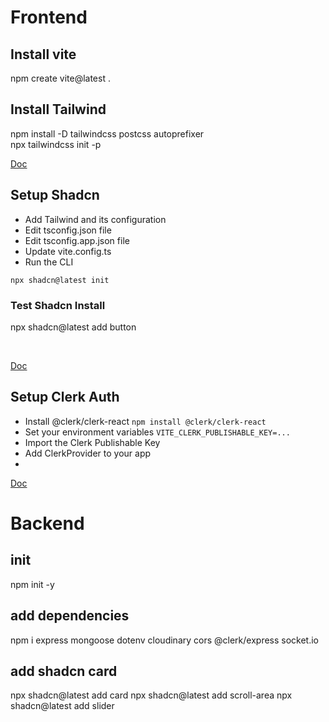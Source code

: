 # Frontend

## Install vite

npm create vite@latest .

## Install Tailwind

npm install -D tailwindcss postcss autoprefixer
<br/>
npx tailwindcss init -p
<br/>

[Doc](https://tailwindcss.com/docs/guides/vite)

## Setup Shadcn

- Add Tailwind and its configuration
- Edit tsconfig.json file
- Edit tsconfig.app.json file
- Update vite.config.ts
- Run the CLI

```shell
npx shadcn@latest init
```

### Test Shadcn Install

npx shadcn@latest add button
<br/>

<br/>

[Doc](https://ui.shadcn.com/docs/installation/vite)

## Setup Clerk Auth

- Install @clerk/clerk-react
  `npm install @clerk/clerk-react`
- Set your environment variables
  `VITE_CLERK_PUBLISHABLE_KEY=...`
- Import the Clerk Publishable Key
- Add ClerkProvider to your app
-

[Doc](https://dashboard.clerk.com/apps/app_2pg2Cpsn8h6Ihj0gcenvujcGxh6/instances/ins_2pg2CrENDJlhFlRqEGYK0vGfpaG)

# Backend

## init

npm init -y

## add dependencies

npm i express mongoose dotenv cloudinary cors @clerk/express socket.io

## add shadcn card

npx shadcn@latest add card
npx shadcn@latest add scroll-area
npx shadcn@latest add slider
